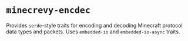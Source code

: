 # `minecrevy-encdec`

Provides `serde`-style traits for encoding and decoding Minecraft protocol data
types and packets. Uses `embedded-io` and `embedded-io-async` traits.